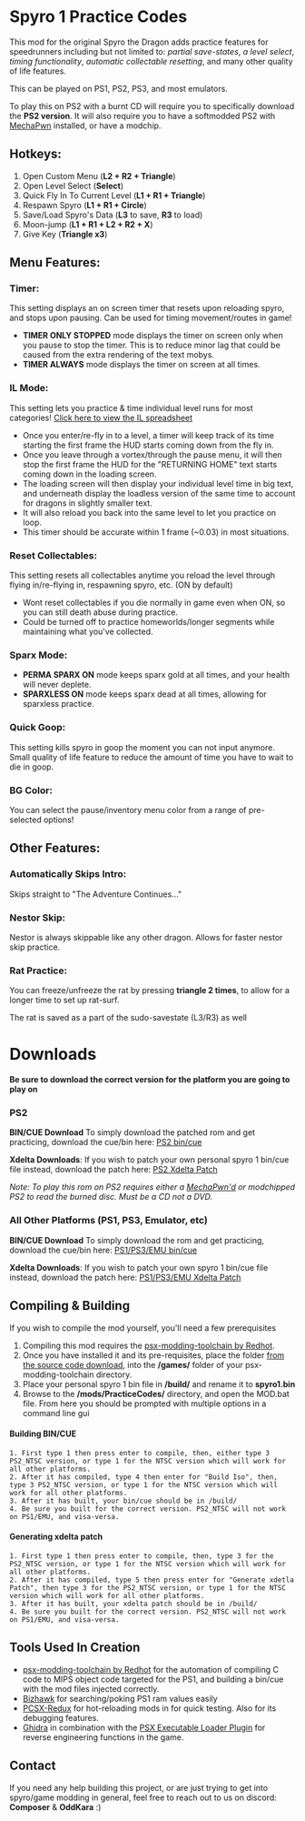 

# Spyro 1 Practice Codes

This mod for the original Spyro the Dragon adds practice features for speedrunners including but not limited to: *partial save-states*, *a level select*, *timing functionality*, *automatic collectable resetting*, and many other quality of life features.

This can be played on PS1, PS2, PS3, and most emulators. 

To play this on PS2 with a burnt CD will require you to specifically download the **PS2 version**. It will also require you to have a softmodded PS2 with [MechaPwn](https://github.com/MechaResearch/MechaPwn) installed, or have a modchip.

## Hotkeys:
1. Open Custom Menu (**L2 + R2 + Triangle**)
2. Open Level Select (**Select**)
3. Quick Fly In To Current Level (**L1 + R1 + Triangle**)
4. Respawn Spyro (**L1 + R1 + Circle**)
5. Save/Load Spyro's Data (**L3** to save, **R3** to load)
6. Moon-jump (**L1 + R1 + L2 + R2 + X**)
7. Give Key (**Triangle x3**)

## Menu Features:

### Timer: 
This setting displays an on screen timer that resets upon reloading spyro, and stops upon pausing. Can be used for timing movement/routes in game!

- **TIMER ONLY STOPPED** mode displays the timer on screen only when you pause to stop the timer. This is to reduce minor lag that could be caused from the extra rendering of the text mobys.
- **TIMER ALWAYS** mode displays the timer on screen at all times.
	 
### IL Mode:
This setting lets you practice & time individual level runs for most categories! [Click here to view the IL spreadsheet](https://www.docs.google.com/spreadsheets/d/1FLkc8-dGTO4jJhAi5nDrhm0h6qlVflPlAIlXAYEylsg/edit#gid=1140931951)

- Once you enter/re-fly in to a level, a timer will keep track of its time starting the first frame the HUD starts coming down from the fly in.
- Once you leave through a vortex/through the pause menu, it will then stop the first frame the HUD for the "RETURNING HOME" text starts coming down in the loading screen.
- The loading screen will then display your individual level time in big text, and underneath display the loadless version of the same time to account for dragons in slightly smaller text.
- It will also reload you back into the same level to let you practice on loop.
- This timer should be accurate within 1 frame (~0.03) in most situations.
	 
### Reset Collectables:
This setting resets all collectables anytime you reload the level through flying in/re-flying in, respawning spyro, etc. (ON by default)

- Wont reset collectables if you die normally in game even when ON, so you can still death abuse during practice.
- Could be turned off to practice homeworlds/longer segments while maintaining what you've collected.
	 
### Sparx Mode:
- **PERMA SPARX ON** mode keeps sparx gold at all times, and your health will never deplete.
- **SPARXLESS ON** mode keeps sparx dead at all times, allowing for sparxless practice.
	 
### Quick Goop:
This setting kills spyro in goop the moment you can not input anymore. Small quality of life feature to reduce the amount of time you have to wait to die in goop.
	 
### BG Color:
You can select the pause/inventory menu color from a range of pre-selected options!
	 

## Other Features:

### Automatically Skips Intro:
Skips straight to "The Adventure Continues..."
	
### Nestor Skip:
Nestor is always skippable like any other dragon. Allows for faster nestor skip practice.

### Rat Practice:
You can freeze/unfreeze the rat by pressing **triangle 2 times**, to allow for a longer time to set up rat-surf.  
  
The rat is saved as a part of the sudo-savestate (L3/R3) as well
# Downloads
**Be sure to download the correct version for the platform you are going to play on**
### PS2
 **BIN/CUE Download**
To simply download the patched rom and get practicing, download the cue/bin here:
[PS2 bin/cue](https://github.com/C0mposer/Spyro-1-Practice-Codes/releases/download/fullrelease1.3/spyro1_PracticeCodes_PS2.zip)

**Xdelta Downloads**:
If you wish to patch your own personal spyro 1 bin/cue file instead, download the patch here:
[PS2 Xdelta Patch](https://github.com/C0mposer/Spyro-1-Practice-Codes/releases/download/fullrelease1.3/spyro1_PracticeCodes_PS2.xdelta)

*Note: To play this rom on PS2 requires either a [MechaPwn'd](https://github.com/MechaResearch/MechaPwn) or modchipped PS2 to read the burned disc. Must be a CD not a DVD.*
 ### All Other Platforms (PS1, PS3, Emulator, etc)
**BIN/CUE Download**
To simply download the rom and get practicing, download the cue/bin here:
[PS1/PS3/EMU bin/cue](https://github.com/C0mposer/Spyro-1-Practice-Codes/releases/download/fullrelease1.3/spyro1_PracticeCodes_PS1.zip)

**Xdelta Downloads**:
If you wish to patch your own spyro 1 bin/cue file instead, download the patch here:
[PS1/PS3/EMU Xdelta Patch](https://github.com/C0mposer/Spyro-1-Practice-Codes/releases/download/fullrelease1.3/spyro1_PracticeCodes_PS1.xdelta)

## Compiling & Building
If you wish to compile the mod yourself, you'll need a few prerequisites
1. Compiling this mod requires the [psx-modding-toolchain by Redhot](https://github.com/mateusfavarin/psx-modding-toolchain). 
2. Once you have installed it and its pre-requisites, place the folder [from the source code download](https://github.com/C0mposer/Spyro-1-Practice-Codes/archive/refs/heads/master.zip), into the **/games/** folder of your psx-modding-toolchain directory.
4. Place your personal spyro 1 bin file in **/build/** and rename it to **spyro1.bin**
5. Browse to the **/mods/PracticeCodes/** directory, and open the MOD.bat file. From here you should be prompted with multiple options in a command line gui

#### Building BIN/CUE
	
	1. First type 1 then press enter to compile, then, either type 3 PS2_NTSC version, or type 1 for the NTSC version which will work for all other platforms.
	2. After it has compiled, type 4 then enter for "Build Iso", then, type 3 PS2_NTSC version, or type 1 for the NTSC version which will work for all other platforms.
	3. After it has built, your bin/cue should be in /build/
	4. Be sure you built for the correct version. PS2_NTSC will not work on PS1/EMU, and visa-versa.

#### Generating xdelta patch
	
	1. First type 1 then press enter to compile, then, type 3 for the PS2_NTSC version, or type 1 for the NTSC version which will work for all other platforms.
	2. After it has compiled, type 5 then press enter for "Generate xdetla Patch", then type 3 for the PS2_NTSC version, or type 1 for the NTSC version which will work for all other platforms.
	3. After it has built, your xdelta patch should be in /build/
	4. Be sure you built for the correct version. PS2_NTSC will not work on PS1/EMU, and visa-versa.
	

## Tools Used In Creation

 - [psx-modding-toolchain by Redhot](https://github.com/mateusfavarin/psx-modding-toolchain) for the automation of compiling C code to MIPS object code targeted for the PS1, and building a bin/cue with the mod files injected correctly.
 - [Bizhawk](https://github.com/TASEmulators/BizHawk) for searching/poking PS1 ram values easily
 - [PCSX-Redux](https://github.com/grumpycoders/pcsx-redux/) for hot-reloading mods in for quick testing. Also for its debugging features.
 - [Ghidra](https://github.com/NationalSecurityAgency/ghidra) in combination with the [PSX Executable Loader Plugin](https://github.com/lab313ru/ghidra_psx_ldr) for reverse engineering functions in the game.

## Contact

If you need any help building this project, or are just trying to get into spyro/game modding in general, feel free to reach out to us on discord: **Composer** & **OddKara** :)
